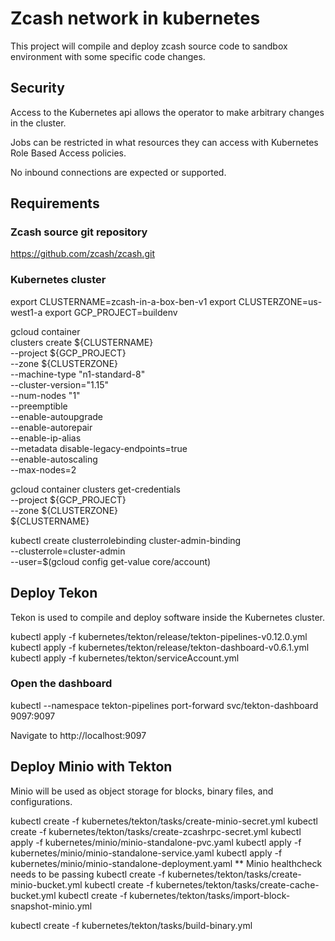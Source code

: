 # Zcash network in kubernetes

This project will compile and deploy zcash source code to sandbox environment with some specific code changes.

## Security

Access to the Kubernetes api allows the operator to make arbitrary changes in the cluster.

Jobs can be restricted in what resources they can access with Kubernetes Role Based Access policies.

No inbound connections are expected or supported.

## Requirements

### Zcash source git repository

https://github.com/zcash/zcash.git

### Kubernetes cluster

export CLUSTERNAME=zcash-in-a-box-ben-v1
export CLUSTERZONE=us-west1-a
export GCP_PROJECT=buildenv

gcloud container \
clusters create ${CLUSTERNAME} \
--project ${GCP_PROJECT} \
--zone ${CLUSTERZONE} \
--machine-type "n1-standard-8" \
--cluster-version="1.15" \
--num-nodes "1" \
--preemptible \
--enable-autoupgrade \
--enable-autorepair \
--enable-ip-alias \
--metadata disable-legacy-endpoints=true \
--enable-autoscaling \
--max-nodes=2


gcloud container clusters get-credentials \
  --project ${GCP_PROJECT} \
  --zone ${CLUSTERZONE} \
  ${CLUSTERNAME}

kubectl create clusterrolebinding cluster-admin-binding \
--clusterrole=cluster-admin \
--user=$(gcloud config get-value core/account)

## Deploy Tekon

Tekon is used to compile and deploy software inside the Kubernetes cluster.


kubectl apply -f kubernetes/tekton/release/tekton-pipelines-v0.12.0.yml
kubectl apply -f kubernetes/tekton/release/tekton-dashboard-v0.6.1.yml
kubectl apply -f kubernetes/tekton/serviceAccount.yml

### Open the dashboard

kubectl --namespace tekton-pipelines port-forward svc/tekton-dashboard 9097:9097

Navigate to http://localhost:9097

## Deploy Minio with Tekton

Minio will be used as object storage for blocks, binary files, and configurations.

kubectl create -f kubernetes/tekton/tasks/create-minio-secret.yml
kubectl create -f kubernetes/tekton/tasks/create-zcashrpc-secret.yml 
kubectl apply -f kubernetes/minio/minio-standalone-pvc.yaml
kubectl apply -f kubernetes/minio/minio-standalone-service.yaml
kubectl apply -f kubernetes/minio/minio-standalone-deployment.yaml
** Minio healthcheck needs to be passing
kubectl create -f kubernetes/tekton/tasks/create-minio-bucket.yml
kubectl create -f kubernetes/tekton/tasks/create-cache-bucket.yml
kubectl create -f kubernetes/tekton/tasks/import-block-snapshot-minio.yml 

kubectl create -f kubernetes/tekton/tasks/build-binary.yml

